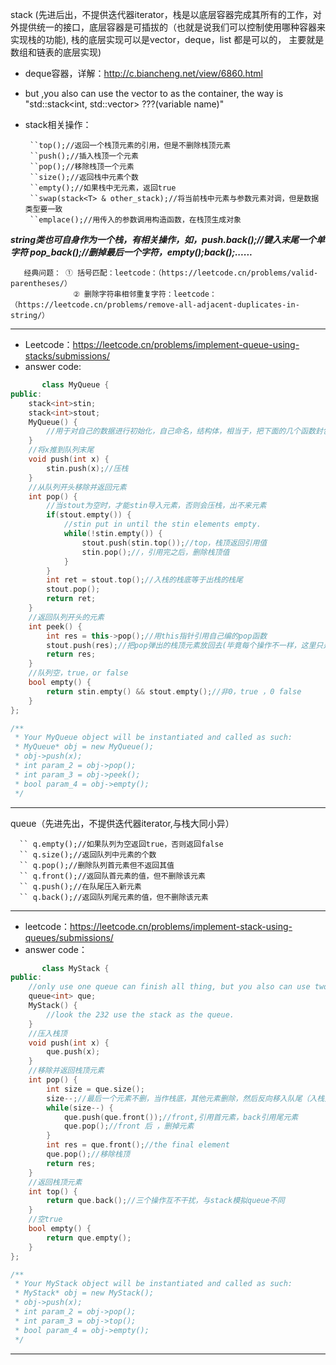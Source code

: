stack (先进后出，不提供迭代器iterator，栈是以底层容器完成其所有的工作，对外提供统一的接口，底层容器是可插拔的（也就是说我们可以控制使用哪种容器来实现栈的功能),
       栈的底层实现可以是vector，deque，list 都是可以的， 主要就是数组和链表的底层实现)
* deque容器，详解：http://c.biancheng.net/view/6860.html
* but ,you also can use the vector to as the container, the way is "std::stack<int, std::vector<int>> ???(variable name)" 
* stack相关操作：
       
       ``top();//返回一个栈顶元素的引用，但是不删除栈顶元素
       ``push();//插入栈顶一个元素
       ``pop();//移除栈顶一个元素
       ``size();//返回栈中元素个数
       ``empty();//如果栈中无元素，返回true
       ``swap(stack<T> & other_stack);//将当前栈中元素与参数元素对调，但是数据类型要一致
       ``emplace();//用传入的参数调用构造函数，在栈顶生成对象
       
***string类也可自身作为一个栈，有相关操作，如，push.back();//键入末尾一个单字符  pop_back();//删掉最后一个字符，empty();back();......***
       
       经典问题： ① 括号匹配：leetcode：（https://leetcode.cn/problems/valid-parentheses/）
                  ② 删除字符串相邻重复字符：leetcode：（https://leetcode.cn/problems/remove-all-adjacent-duplicates-in-string/）
---
* Leetcode：https://leetcode.cn/problems/implement-queue-using-stacks/submissions/
* answer code:
```c++
       class MyQueue {
public:
    stack<int>stin;
    stack<int>stout;
    MyQueue() {
        //用于对自己的数据进行初始化，自己命名，结构体，相当于，把下面的几个函数封包进去，隐藏实现，初始化。MyQueue que = new MyQueue();//such as： A *obj = new A();  //使用 new 创建对象
    }
    //将x推到队列末尾
    void push(int x) {
        stin.push(x);//压栈
    }
    //从队列开头移除并返回元素
    int pop() {
        //当stout为空时，才能stin导入元素，否则会压栈，出不来元素
        if(stout.empty()) {
            //stin put in until the stin elements empty.
            while(!stin.empty()) {
                stout.push(stin.top());//top，栈顶返回引用值
                stin.pop();//，引用完之后，删除栈顶值
            }
        }
        int ret = stout.top();//入栈的栈底等于出栈的栈尾
        stout.pop();
        return ret;
    }
    //返回队列开头的元素
    int peek() {
        int res = this->pop();//用this指针引用自己编的pop函数
        stout.push(res);//把pop弹出的栈顶元素放回去(毕竟每个操作不一样，这里只是返回，不要删除，但是要经过pop函数，所以，删在补)
        return res;
    }
    //队列空，true，or false
    bool empty() {
        return stin.empty() && stout.empty();//非0，true ，0 false
    }
};

/**
 * Your MyQueue object will be instantiated and called as such:
 * MyQueue* obj = new MyQueue();
 * obj->push(x);
 * int param_2 = obj->pop();
 * int param_3 = obj->peek();
 * bool param_4 = obj->empty();
 */
```
---
 
 
queue（先进先出，不提供迭代器iterator,与栈大同小异）
       
      `` q.empty();//如果队列为空返回true，否则返回false
      `` q.size();//返回队列中元素的个数
      `` q.pop();//删除队列首元素但不返回其值
      `` q.front();//返回队首元素的值，但不删除该元素
      `` q.push();//在队尾压入新元素
      `` q.back();//返回队列尾元素的值，但不删除该元素


---
* leetcode：https://leetcode.cn/problems/implement-stack-using-queues/submissions/
* answer code：
```c++
       class MyStack {
public:
    //only use one queue can finish all thing, but you also can use two queue, the second queue will be used to copy the queue1 except the final element.
    queue<int> que;
    MyStack() {
        //look the 232 use the stack as the queue.
    }
    //压入栈顶
    void push(int x) {
        que.push(x);
    }
    //移除并返回栈顶元素
    int pop() {
        int size = que.size();
        size--;//最后一个元素不删，当作栈底，其他元素删除，然后反向移入队尾（入栈）
        while(size--) {
            que.push(que.front());//front,引用首元素，back引用尾元素
            que.pop();//front 后 ，删掉元素
        }
        int res = que.front();//the final element
        que.pop();//移除栈顶
        return res;
    }
    //返回栈顶元素
    int top() {
        return que.back();//三个操作互不干扰，与stack模拟queue不同
    }
    //空true
    bool empty() {
        return que.empty();
    }
};

/**
 * Your MyStack object will be instantiated and called as such:
 * MyStack* obj = new MyStack();
 * obj->push(x);
 * int param_2 = obj->pop();
 * int param_3 = obj->top();
 * bool param_4 = obj->empty();
 */
``` 
---
